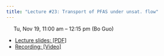 ```yaml
---
title: "Lecture #23: Transport of PFAS under unsat. flow"
---
```


&nbsp;&nbsp;&nbsp;&nbsp;&nbsp;Tu, Nov 19, 11:00 am – 12:15 pm (Bo Guo)

- [Lecture slides: [PDF]]() 
- [Recording: [Video]]()

